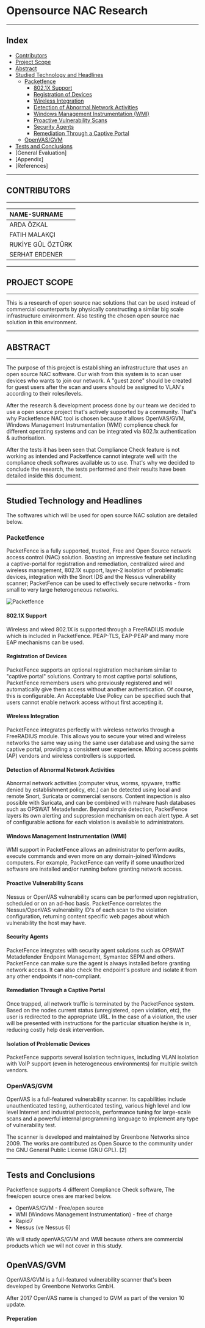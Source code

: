 # Opensource NAC Research

---

## Index

- [Contributors](#contributors)
- [Project Scope](#project-scope)
- [Abstract](#abstract)
- [Studied Technology and Headlines](#studied-technology-and-headlines)
  - [Packetfence](#packetfence)
    - [802.1X Support](#8021x-support)
    - [Registration of Devices](#registration-of-devices)
    - [Wireless Integration](#wireless-integration)
    - [Detection of Abnormal Network
      Activities](#detection-of-abnormal-network-activities)
    - [Windows Management Instrumentation
      (WMI)](#windows-management-instrumentation-wmi)
    - [Proactive Vulnerability Scans](#proactive-vulnerability-scans)
    - [Security Agents](#security-agents)
    - [Remediation Through a Captive Portal](#remediation-through-a-captive-portal)
  - [OpenVAS/GVM](#openvasgvm)
- [Tests and Conclusions](#tests-and-conclusions)
- [General Evaluation]
- [Appendix]
- [References]

---

## CONTRIBUTORS

---

| NAME-SURNAME      |
| :---------------- |
| ARDA ÖZKAL        |
| FATIH MALAKÇI     |
| RUKİYE GÜL ÖZTÜRK |
| SERHAT ERDENER    |

---

## PROJECT SCOPE

---

This is a research of open source nac solutions that can be used instead of
commercial counterparts by physically constructing a similar big scale
infrastructure environment. Also testing the chosen open source nac solution in
this environment.

---

## ABSTRACT

---

The purpose of this project is establishing an infrastructure that uses an open
source NAC software. Our wish from this system is to scan user devices who wants
to join our network. A "guest zone" should be created for guest users after the
scan and users should be assigned to VLAN's according to their roles/levels.

After the research & development process done by our team we decided to use a
open source project that's actively supported by a community. That's why
Packetfence NAC tool is chosen because it allows OpenVAS/GVM, Windows Management
Instrumentation (WMI) complience check for different operating systems and can
be integrated via 802.1x authentication & authorisation.

After the tests it has been seen that Compliance Check feature is not working as
intended and Packetfence cannot integrate well with the compliance check
softwares available us to use. That's why we decided to conclude the research,
the tests performed and their results have been detailed inside this document.

---

## Studied Technology and Headlines

The softwares which will be used for open source NAC solution are detailed
below.

### Packetfence

PacketFence is a fully supported, trusted, Free and Open Source network access
control (NAC) solution. Boasting an impressive feature set including a
captive-portal for registration and remediation, centralized wired and wireless
management, 802.1X support, layer-2 isolation of problematic devices,
integration with the Snort IDS and the Nessus vulnerability scanner; PacketFence
can be used to effectively secure networks - from small to very large
heterogeneous networks.

![Packetfence](https://www.packetfence.org/img/components.png)

#### 802.1X Support

Wireless and wired 802.1X is supported through a FreeRADIUS module which is
included in PacketFence. PEAP-TLS, EAP-PEAP and many more EAP mechanisms can be
used.

#### Registration of Devices

PacketFence supports an optional registration mechanism similar to "captive
portal" solutions. Contrary to most captive portal solutions, PacketFence
remembers users who previously registered and will automatically give them
access without another authentication. Of course, this is configurable. An
Acceptable Use Policy can be specified such that users cannot enable network
access without first accepting it.

#### Wireless Integration

PacketFence integrates perfectly with wireless networks through a FreeRADIUS
module. This allows you to secure your wired and wireless networks the same way
using the same user database and using the same captive portal, providing a
consistent user experience. Mixing access points (AP) vendors and wireless
controllers is supported.

#### Detection of Abnormal Network Activities

Abnormal network activities (computer virus, worms, spyware, traffic denied by
establishment policy, etc.) can be detected using local and remote Snort,
Suricata or commercial sensors. Content inspection is also possible with
Suricata, and can be combined with malware hash databases such as OPSWAT
Metadefender. Beyond simple detection, PacketFence layers its own alerting and
suppression mechanism on each alert type. A set of configurable actions for each
violation is available to administrators.

#### Windows Management Instrumentation (WMI)

WMI support in PacketFence allows an administrator to perform audits, execute
commands and even more on any domain-joined Windows computers. For example,
PacketFence can verify if some unauthorized software are installed and/or
running before granting network access.

#### Proactive Vulnerability Scans

Nessus or OpenVAS vulnerability scans can be performed upon registration,
scheduled or on an ad-hoc basis. PacketFence correlates the Nessus/OpenVAS
vulnerability ID's of each scan to the violation configuration, returning
content specific web pages about which vulnerability the host may have.

#### Security Agents

PacketFence integrates with security agent solutions such as OPSWAT Metadefender
Endpoint Management, Symantec SEPM and others. PacketFence can make sure the
agent is always installed before granting network access. It can also check the
endpoint's posture and isolate it from any other endpoints if non-compliant.

#### Remediation Through a Captive Portal

Once trapped, all network traffic is terminated by the PacketFence system. Based
on the nodes current status (unregistered, open violation, etc), the user is
redirected to the appropriate URL. In the case of a violation, the user will be
presented with instructions for the particular situation he/she is in, reducing
costly help desk intervention.

#### Isolation of Problematic Devices

PacketFence supports several isolation techniques, including VLAN isolation with
VoIP support (even in heterogeneous environments) for multiple switch vendors.

### OpenVAS/GVM

OpenVAS is a full-featured vulnerability scanner. Its capabilities include
unauthenticated testing, authenticated testing, various high level and low level
Internet and industrial protocols, performance tuning for large-scale scans and
a powerful internal programming language to implement any type of vulnerability
test.

The scanner is developed and maintained by Greenbone Networks since 2009. The
works are contributed as Open Source to the community under the GNU General
Public License (GNU GPL). [2]

---

## Tests and Conclusions

Packetfence supports 4 different Compliance Check software, The free/open source
ones are marked below.

- OpenVAS/GVM - Free/open source
- WMI (Windows Management Instrumentation) - free of charge
- Rapid7
- Nessus (ve Nessus 6)

We will study openVAS/GVM and WMI because others are commercial products which
we will not cover in this study.

## OpenVAS/GVM

OpenVAS/GVM is a full-featured vulnerability scanner that's been developed by
Greenbone Networks GmbH.

After 2017 OpenVAS name is changed to GVM as part of the version 10 update.

#### Preperation
